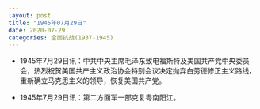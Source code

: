 ```yaml
---
layout: post
title: "1945年07月29日"
date: 2020-07-29
categories: 全面抗战(1937-1945)
---
```


<meta name="referrer" content="no-referrer" />

- 1945年7月29日讯：中共中央主席毛泽东致电福斯特及美国共产党中央委员会，热烈祝贺美国共产主义政治协会特别会议决定抛弃白劳德修正主义路线，重新确立马克思主义的领导，恢复美国共产党。 

- 1945年7月29日讯：第二方面军一部克复粤南阳江。 

